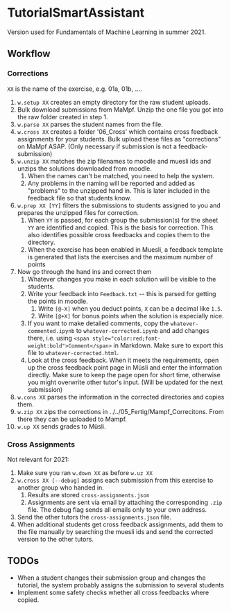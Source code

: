 # TutorialSmartAssistant

Version used for Fundamentals of Machine Learning in summer 2021.

## Workflow

### Corrections

`XX` is the name of the exercise, e.g. 01a, 01b, ….

1. `w.setup XX` creates an empty directory for the raw student uploads. 
2. Bulk download submissions from MaMpf. Unzip the one file you got into the raw folder created in step 1.
3. `w.parse XX` parses the student names from the file.
4. `w.cross XX` creates a folder '06_Cross' which contains cross feedback assignments for your students. Bulk upload these files as "corrections" on MaMpf ASAP. (Only necessary if submission is not a feedback-submission)
5. `w.unzip XX` matches the zip filenames to moodle and muesli ids and unzips the solutions downloaded from moodle.
    1. When the names can't be matched, you need to help the system.
    2. Any problems in the naming will be reported and added as "problems" to the unzipped hand in. This is later included in the feedback file so that students know.
6. `w.prep XX [YY]` filters the submissions to students assigned to you and prepares the unzipped files for correction.
    1. When `YY` is passed, for each group the submission(s) for the sheet `YY` are identified and copied. This is the basis for correction. This also identifies possible cross feedbacks and copies them to the directory.
    2. When the exercise has been enabled in Muesli, a feedback template is generated that lists the exercises and the maximum number of points
7. Now go through the hand ins and correct them
    1. Whatever changes you make in each solution will be visible to the students.
    2. Write your feedback into `Feedback.txt` -- this is parsed for getting the points in moodle.
        1. Write `[@-X]` when you deduct points, `X` can be a decimal like `1.5`.
        2. Write `[@+X]` for bonus points when the solution is especially nice.
    3. If you want to make detailed comments, copy the `whatever-commented.ipynb` to `whatever-corrected.ipynb` and add changes there, i.e. using `<span style="color:red;font-weight:bold">Comment</span>` in Markdown. Make sure to export this file to `whatever-corrected.html`.
    4. Look at the cross feedback. When it meets the requirements, open up the cross feedback point page in Müsli and enter the information directly. Make sure to keep the page open for short time, otherwise you might overwrite other tutor's input. (Will be updated for the next submission)
8. `w.cons XX` parses the information in the corrected directories and copies them.
9. `w.zip XX` zips the corrections in ../../05_Fertig/Mampf_Correcitons. From there they can be uploaded to Mampf. 
10. `w.up XX` sends grades to Müsli.


### Cross Assignments

Not relevant for 2021:
1. Make sure you ran `w.down XX` as before `w.uz XX`
3. `w.cross XX [--debug]` assigns each submission from this exercise to another group who handed in.
    1. Results are stored `cross-assignments.json`
    2. Assignments are sent via email by attaching the corresponding `.zip` file. The debug flag sends all emails only to your own address.
3. Send the other tutors the `cross-assignments.json` file.
4. When additional students get cross feedback assignments, add them to the file manually by searching the muesli ids and send the corrected version to the other tutors.


## TODOs

- When a student changes their submission group and changes the tutorial, the system probably assigns the submission to several students
- Implement some safety checks whether all cross feedbacks where copied.
